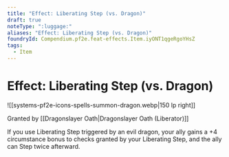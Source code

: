 ```yaml
---
title: "Effect: Liberating Step (vs. Dragon)"
draft: true
noteType: ":luggage:"
aliases: "Effect: Liberating Step (vs. Dragon)"
foundryId: Compendium.pf2e.feat-effects.Item.iyONT1qgeRgoYHsZ
tags:
  - Item
---
```


# Effect: Liberating Step (vs. Dragon)
![[systems-pf2e-icons-spells-summon-dragon.webp|150 lp right]]

Granted by [[Dragonslayer Oath|Dragonslayer Oath (Liberator)]]

If you use Liberating Step triggered by an evil dragon, your ally gains a +4 circumstance bonus to checks granted by your Liberating Step, and the ally can Step twice afterward.
